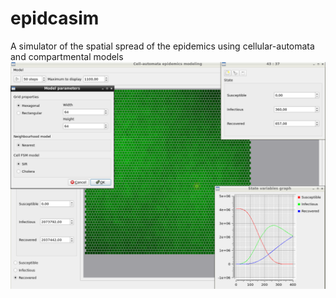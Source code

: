 # epidcasim
A simulator of the spatial spread of the epidemics using cellular-automata and compartmental models
![Screenshot](https://raw.githubusercontent.com/starling13/epidcasim/master/screen.png)
